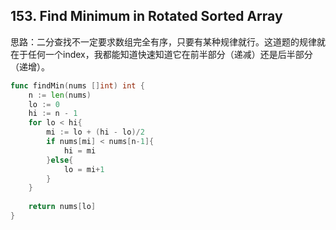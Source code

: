 ## 153. Find Minimum in Rotated Sorted Array

思路：二分查找不一定要求数组完全有序，只要有某种规律就行。这道题的规律就在于任何一个index，我都能知道快速知道它在前半部分（递减）还是后半部分（递增）。

```go
func findMin(nums []int) int {
    n := len(nums)
    lo := 0
    hi := n - 1
    for lo < hi{
        mi := lo + (hi - lo)/2
        if nums[mi] < nums[n-1]{
            hi = mi
        }else{
            lo = mi+1
        }
    }
    
    return nums[lo]
}
```